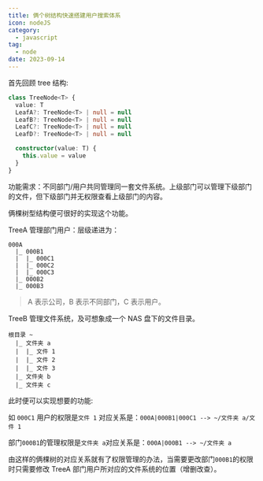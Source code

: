 ```yaml
---
title: 俩个树结构快速搭建用户搜索体系
icon: nodeJS
category:
  - javascript
tag:
  - node
date: 2023-09-14
---
```


首先回顾 tree 结构:

```ts
class TreeNode<T> {
  value: T
  LeafA?: TreeNode<T> | null = null
  LeafB?: TreeNode<T> | null = null
  LeafC?: TreeNode<T> | null = null
  LeafD?: TreeNode<T> | null = null

  constructor(value: T) {
    this.value = value
  }
}
```

功能需求：不同部门/用户共同管理同一套文件系统。上级部门可以管理下级部门的文件，但下级部门并无权限查看上级部门的内容。

俩棵树型结构便可很好的实现这个功能。

TreeA 管理部门用户：层级递进为：

```tree
000A
  |_ 000B1
  |  |_ 000C1
  |  |_ 000C2
  |  |_ 000C3
  |_ 000B2
  |_ 000B3
```

> A 表示公司，B 表示不同部门，C 表示用户。

TreeB 管理文件系统，及可想象成一个 NAS 盘下的文件目录。

```tree
根目录 ~
  |_ 文件夹 a
  |  |_ 文件 1
  |  |_ 文件 2
  |  |_ 文件 3
  |_ 文件夹 b
  |_ 文件夹 c
```

此时便可以实现想要的功能:

如 `000C1` 用户的权限是`文件 1` 对应关系是：`000A|000B1|000C1 --> ~/文件夹 a/文件 1`

部门`000B1`的管理权限是`文件夹 a`对应关系是：`000A|000B1 --> ~/文件夹 a`

由这样的俩棵树的对应关系就有了权限管理的办法，当需要更改部门`000B1`的权限时只需要修改 TreeA 部门用户所对应的文件系统的位置（增删改查）。
